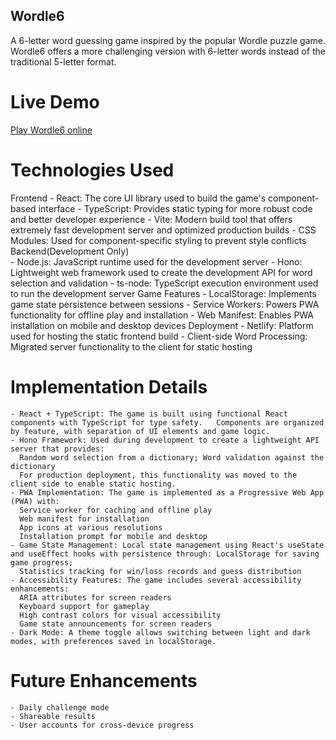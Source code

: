 ## Wordle6
A 6-letter word guessing game inspired by the popular Wordle puzzle game. Wordle6 offers a more challenging version with 6-letter words instead of the traditional 5-letter format.

# Live Demo
[Play Wordle6 online](https://wordle6-app.netlify.app)

# Technologies Used
Frontend 
    - React: The core UI library used to build the game's component-based interface
    - TypeScript: Provides static typing for more robust code and better developer experience
    - Vite: Modern build tool that offers extremely fast development server and optimized production builds
    - CSS Modules: Used for component-specific styling to prevent style conflicts
Backend(Development Only)    
    - Node.js: JavaScript runtime used for the development server
    - Hono: Lightweight web framework used to create the development API for word selection and validation
    - ts-node: TypeScript execution environment used to run the development server
Game Features
    - LocalStorage: Implements game state persistence between sessions
    - Service Workers: Powers PWA functionality for offline play and installation
    - Web Manifest: Enables PWA installation on mobile and desktop devices
Deployment 
    - Netlify: Platform used for hosting the static frontend build
    - Client-side Word Processing: Migrated server functionality to the client for static hosting

# Implementation Details
    - React + TypeScript: The game is built using functional React components with TypeScript for type safety.   Components are organized by feature, with separation of UI elements and game logic.
    - Hono Framework: Used during development to create a lightweight API server that provides:
      Random word selection from a dictionary; Word validation against the dictionary
      For production deployment, this functionality was moved to the client side to enable static hosting. 
    - PWA Implementation: The game is implemented as a Progressive Web App (PWA) with:
      Service worker for caching and offline play
      Web manifest for installation
      App icons at various resolutions
      Installation prompt for mobile and desktop
    - Game State Management: Local state management using React's useState and useEffect hooks with persistence through: LocalStorage for saving game progress; 
      Statistics tracking for win/loss records and guess distribution
    - Accessibility Features: The game includes several accessibility enhancements:
      ARIA attributes for screen readers
      Keyboard support for gameplay
      High contrast colors for visual accessibility
      Game state announcements for screen readers  
    - Dark Mode: A theme toggle allows switching between light and dark modes, with preferences saved in localStorage.

# Future Enhancements
    - Daily challenge mode
    - Shareable results
    - User accounts for cross-device progress    



